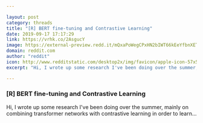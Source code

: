 ```yaml
---

layout: post
category: threads
title: "[R] BERT fine-tuning and Contrastive Learning"
date: 2019-09-17 17:17:29
link: https://vrhk.co/2AsgucY
image: https://external-preview.redd.it/mQxaPoWegCPxHN2bIWT66kEeYfbnXETB7p7I873Aw4c.jpg?width=700&height=366.492146597&auto=webp&s=a488999e47faba308effb5c26bff315ba4d04791
domain: reddit.com
author: "reddit"
icon: http://www.redditstatic.com/desktop2x/img/favicon/apple-icon-57x57.png
excerpt: "Hi, I wrote up some research I've been doing over the summer, mainly on combining transformer networks with contrastive learning in order to learn..."

---
```


### [R] BERT fine-tuning and Contrastive Learning

Hi, I wrote up some research I've been doing over the summer, mainly on combining transformer networks with contrastive learning in order to learn...